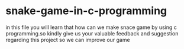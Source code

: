 # snake-game-in-c-programming
in this file you will learn that how can we make snace game by using c programming.so kindly give us your valuable feedback and suggestion regarding this project so we can improve our game
